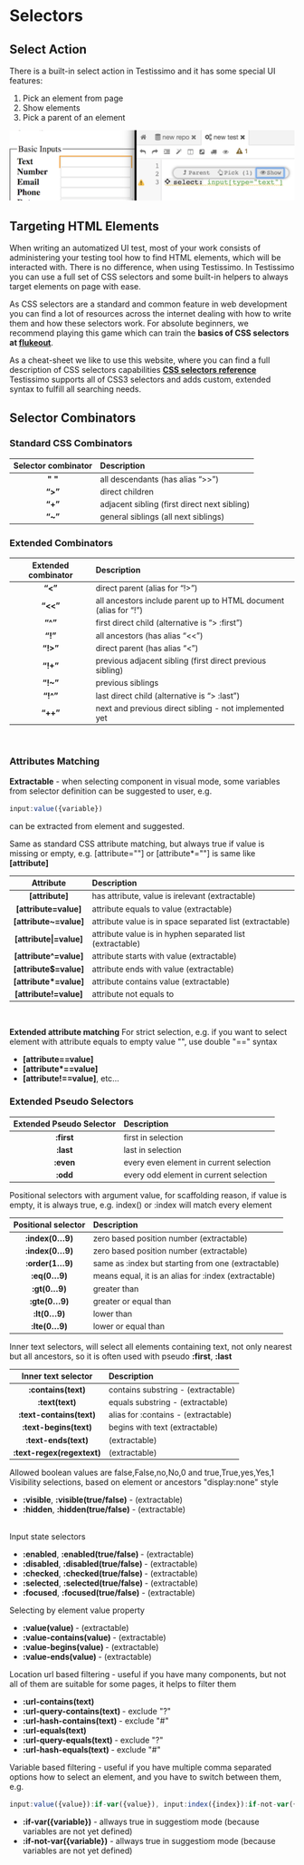 # Selectors

## Select Action

There is a built-in select action in Testissimo and it has some special UI features:

1. Pick an element from page
2. Show elements
3. Pick a parent of an element

![](/documentation/images/selector.png)

## Targeting HTML Elements

When writing an automatized UI test, most of your work consists of administering your testing tool how to find HTML elements, which will be interacted with. There is no difference, when using Testissimo. In Testissimo you can use a full set of CSS selectors and some built-in helpers to always target elements on page with ease.

As CSS selectors are a standard and common feature in web development you can find a lot of resources across the internet dealing with how to write them and how these selectors work. For absolute beginners, we recommend playing this game which can train the **basics of CSS selectors at [flukeout](https://flukeout.github.io/)**. 

As a cheat-sheet we like to use this website, where you can find a full description of CSS selectors capabilities 
**[CSS selectors reference](https://www.w3schools.com/cssref/css_selectors.asp)** 
Testissimo supports all of CSS3 selectors and adds custom, extended syntax to fulfill all searching needs.


## Selector Combinators 

### Standard CSS Combinators

<table >
  <thead>
    <tr>
    <th style="text-align:center">Selector combinator</th>
    <th style="text-align:left">Description</th>
    </tr>
  </thead>
  <tbody>
    <tr>
      <td style="text-align:center"><strong>&quot; &quot;</strong></td>
      <td style="text-align:left">all descendants (has alias “&gt;&gt;”)</td>
    </tr>
    <tr>
      <td style="text-align:center"><strong>“&gt;”</strong></td>
      <td style="text-align:left">direct children</td>
    </tr>
    <tr>
      <td style="text-align:center"><strong>“+”</strong></td>
      <td style="text-align:left">adjacent sibling (first direct next sibling)</td>
    </tr>
    <tr>
      <td style="text-align:center"><strong>“~”</strong></td>
      <td style="text-align:left">general siblings (all next siblings)</td>
    </tr>
  </tbody>
</table>

### Extended Combinators

<table >
  <thead>
    <tr>
      <th style="text-align:center">Extended combinator</th>
      <th style="text-align:left">Description</th>
    </tr>
  </thead>
  <tbody>
    <tr>
      <td style="text-align:center"><strong>“&lt;”</strong></td>
      <td style="text-align:left">direct parent (alias for “!&gt;”)</td>
    </tr>
    <tr>
      <td style="text-align:center"><strong>“&lt;&lt;”</strong></td>
      <td style="text-align:left">all ancestors include parent up to HTML document (alias for “!”)</td>
    </tr>
    <tr>
      <td style="text-align:center"><strong>“^”</strong></td>
      <td style="text-align:left">first direct child (alternative is “&gt; :first”)</td>
    </tr>
    <tr>
      <td style="text-align:center"><strong>“!”</strong></td>
      <td style="text-align:left">all ancestors (has alias “&lt;&lt;”)</td>
    </tr>
    <tr>
      <td style="text-align:center"><strong>“!&gt;”</strong></td>
      <td style="text-align:left">direct parent (has alias “&lt;”)</td>
    </tr>
    <tr>
      <td style="text-align:center"><strong>“!+”</strong></td>
      <td style="text-align:left">previous adjacent sibling (first direct previous sibling)</td>
    </tr>
    <tr>
      <td style="text-align:center"><strong>“!~”</strong></td>
      <td style="text-align:left">previous siblings</td>
    </tr>
    <tr>
      <td style="text-align:center"><strong>“!^”</strong></td>
      <td style="text-align:left">last direct child (alternative is “&gt; :last”)</td>
    </tr>
    <tr>
      <td style="text-align:center"><strong>“++”</strong></td>
      <td style="text-align:left">next and previous direct sibling - not implemented yet</td>
    </tr>
    </tbody>
</table>

<br>

### Attributes Matching 

**Extractable** - when selecting component in visual mode, some variables from selector definition can be suggested to user, e.g. 
```javascript
input:value({variable}) 
``` 
can be extracted from element and suggested.

Same as standard CSS attribute matching, but always true if value is missing or empty, e.g. [attribute=""] or [attribute\*=""] is same like **[attribute]**     

<table>
  <thead>
    <tr>
      <th style="text-align:center">Attribute</th>
      <th style="text-align:left">Description</th>
    </tr>
  </thead>
  <tbody>
    <tr>
      <td style="text-align:center"><strong>[attribute]</strong></td>
      <td style="text-align:left">has attribute, value is irelevant (extractable)</td>
    </tr>
    <tr>
      <td style="text-align:center"><strong>[attribute=value]</strong></td>
      <td style="text-align:left">attribute equals to value (extractable)</td>
    </tr>
    <tr>
      <td style="text-align:center"><strong>[attribute~=value]</strong></td>
      <td style="text-align:left">attribute value is in space separated list (extractable)</td>
    </tr>
    <tr>
      <td style="text-align:center"><strong>[attribute|=value]</strong></td>
      <td style="text-align:left">attribute value is in hyphen separated list (extractable)</td>
    </tr>
    <tr>
      <td style="text-align:center"><strong>[attribute^=value]</strong></td>
      <td style="text-align:left">attribute starts with value (extractable)</td>
    </tr>
    <tr>
      <td style="text-align:center"><strong>[attribute$=value]</strong></td>
      <td style="text-align:left">attribute ends with value (extractable)</td>
    </tr>
    <tr>
      <td style="text-align:center"><strong>[attribute*=value]</strong></td>
      <td style="text-align:left">attribute contains value (extractable)</td>
    </tr>
    <tr>
      <td style="text-align:center"><strong>[attribute!=value]</strong></td>
      <td style="text-align:left">attribute not equals to</td>
    </tr>
  </tbody>
</table>
<br>

**Extended attribute matching**
For strict selection, e.g. if you want to select element with attribute equals to empty value "", use double "==" syntax

* **[attribute==value]**
* **[attribute\*==value]**
* **[attribute!==value]**, etc…  


### Extended Pseudo Selectors
<table>
  <thead>
    <tr>
      <th style="text-align:center">Extended Pseudo Selector</th>
      <th style="text-align:left">Description</th>
    </tr>
  </thead>
  <tbody>
    <tr>
      <td style="text-align:center"><strong>:first</strong></td>
      <td style="text-align:left">first in selection</td>
    </tr>
    <tr>
      <td style="text-align:center"><strong>:last</strong></td>
      <td style="text-align:left">last in selection</td>
    </tr>
    <tr>
      <td style="text-align:center"><strong>:even</strong></td>
      <td style="text-align:left">every even element in current selection</td>
    </tr>
    <tr>
      <td style="text-align:center"><strong>:odd</strong></td>
      <td style="text-align:left">every odd element in current selection</td>
    </tr>
  </tbody>
</table>


Positional selectors with argument value, for scaffolding reason, if value is empty, it is always true, e.g. index() or :index will match every element      

<table>
  <thead>
    <tr>
      <th style="text-align:center">Positional selector</th>
      <th style="text-align:left">Description</th>
    </tr>
  </thead>
  <tbody>
    <tr>
      <td style="text-align:center"><strong>:index(0…9)</strong></td>
      <td style="text-align:left">zero based position number (extractable)</td>
    </tr>
    <tr>
      <td style="text-align:center"><strong>:index(0…9)</strong></td>
      <td style="text-align:left">zero based position number (extractable)</td>
    </tr>
    <tr>
      <td style="text-align:center"><strong>:order(1…9)</strong></td>
      <td style="text-align:left">same as :index but starting from one (extractable)</td>
    </tr>
    <tr>
      <td style="text-align:center"><strong>:eq(0…9)</strong></td>
      <td style="text-align:left">means equal, it is an alias for :index (extractable)</td>
    </tr>
    <tr>
      <td style="text-align:center"><strong>:gt(0…9)</strong></td>
      <td style="text-align:left">greater than</td>
    </tr>
    <tr>
      <td style="text-align:center"><strong>:gte(0…9)</strong></td>
      <td style="text-align:left">greater or equal than</td>
    </tr>
    <tr>
      <td style="text-align:center"><strong>:lt(0…9)</strong></td>
      <td style="text-align:left">lower than</td>
    </tr>
    <tr>
      <td style="text-align:center"><strong>:lte(0…9)</strong></td>
      <td style="text-align:left">lower or equal than</td>
    </tr>
  </tbody>
</table>

Inner text selectors, will select all elements containing text, not only nearest but all ancestors, so it is often used with pseudo <b>:first</b>, <b>:last</b>      

<table >
  <thead>
    <tr>
      <th style="text-align:center">Inner text selector</th>
      <th style="text-align:left">Description</th>
    </tr>
  </thead>
  <tbody>
    <tr>
      <td style="text-align:center"><strong>:contains(text)</strong></td>
      <td style="text-align:left">contains substring - (extractable)</td>
    </tr>
    <tr>
      <td style="text-align:center"><strong>:text(text)</strong></td>
      <td style="text-align:left">equals substring - (extractable)</td>
    </tr>
    <tr>
      <td style="text-align:center"><strong>:text-contains(text)</strong></td>
      <td style="text-align:left">alias for :contains - (extractable)</td>
    </tr>
    <tr>
      <td style="text-align:center"><strong>:text-begins(text)</strong></td>
      <td style="text-align:left">begins with text (extractable)</td>
    </tr>
    <tr>
      <td style="text-align:center"><strong>:text-ends(text)</strong></td>
      <td style="text-align:left">(extractable)</td>
    </tr>
    <tr>
      <td style="text-align:center"><strong>:text-regex(regextext)</strong></td>
      <td style="text-align:left">(extractable)</td>
    </tr>
    </tbody>
</table>

Allowed boolean values are false,False,no,No,0 and true,True,yes,Yes,1      
Visibility selections, based on element or ancestors "display:none" style  
<ul>
  <li> <b>:visible</b>, <b>:visible(true/false)</b> - (extractable)  </li>
  <li> <b>:hidden</b>, <b>:hidden(true/false)</b> - (extractable) </li>      
</ul>

Input state selectors  
<ul>
  <li> <b>:enabled</b>, <b>:enabled(true/false) </b>- (extractable)  </li>
  <li> <b>:disabled</b>, <b>:disabled(true/false) </b>- (extractable)  </li>
  <li> <b>:checked</b>, <b>:checked(true/false) </b>- (extractable)  </li>
  <li> <b>:selected</b>, <b>:selected(true/false) </b>- (extractable) </li>  
  <li> <b>:focused</b>, <b>:focused(true/false)</b> - (extractable) </li> 
</ul>

Selecting by element value property  
<ul>
  <li> <b>:value(value) </b>- (extractable)  </li>
  <li> <b>:value-contains(value) </b>- (extractable)  </li>
  <li> <b>:value-begins(value) </b>- (extractable) </li>  
  <li> <b>:value-ends(value) </b>- (extractable)  </li>
</ul>

Location url based filtering - useful if you have many components, but not all of them are suitable for some pages, it helps to filter them    
<ul>
  <li> <b>:url-contains(text)</b>  </li>
  <li> <b>:url-query-contains(text) </b>- exclude "?"  </li>
  <li> <b>:url-hash-contains(text)</b> - exclude "#"  </li>
  <li> <b>:url-equals(text)</b>  </li>
  <li> <b>:url-query-equals(text) </b>- exclude "?" </li> 
  <li> <b>:url-hash-equals(text) </b>- exclude "#"  </li>
</ul>

Variable based filtering - useful if you have multiple comma separated options how to select an element, and you have to switch between them, e.g. 
```javascript
input:value({value}):if-var({value}), input:index({index}):if-not-var({value})    
```
<ul>
  <li> <b>:if-var({variable})</b> - allways true in suggestiom mode (because variables are not yet defined)  </li>
  <li> <b>:if-not-var({variable})</b> - allways true in suggestiom mode (because variables are not yet defined)</li>
</ul>
